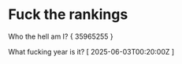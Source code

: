 # Fuck the rankings

Who the hell am I?
{ 35965255 }

What fucking year is it?
[ 2025-06-03T00:20:00Z ]
